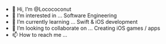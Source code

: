 - 👋 Hi, I’m @Locococonut
- 👀 I’m interested in ... Software Engineering
- 🌱 I’m currently learning ... Swift & iOS development
- 💞️ I’m looking to collaborate on ... Creating iOS games / apps
- 📫 How to reach me ...

<!---
Locococonut/Locococonut is a ✨ special ✨ repository because its `README.md` (this file) appears on your GitHub profile.
You can click the Preview link to take a look at your changes.
--->
